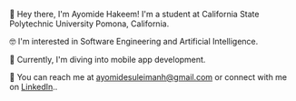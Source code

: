 👋 Hey there, I'm Ayomide Hakeem! I'm a student at California State Polytechnic University Pomona, California.

🤓 I'm interested in Software Engineering and Artificial Intelligence.

📱 Currently, I'm diving into mobile app development.

📧 You can reach me at ayomidesuleimanh@gmail.com or connect with me on [LinkedIn](https://www.linkedin.com/in/ayomidehakeem/)..

<!---
ashakeem/ashakeem is a ✨ special ✨ repository because its `README.md` (this file) appears on your GitHub profile.
You can click the Preview link to take a look at your changes.
--->
